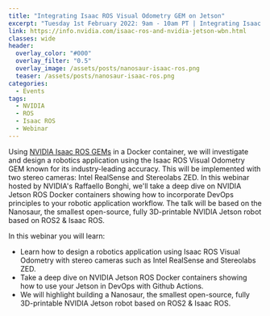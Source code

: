 ```yaml
---
title: "Integrating Isaac ROS Visual Odometry GEM on Jetson"
excerpt: "Tuesday 1st February 2022: 9am - 10am PT | Integrating Isaac ROS Visual Odometry GEM on Jetson"
link: https://info.nvidia.com/isaac-ros-and-nvidia-jetson-wbn.html
classes: wide
header:
  overlay_color: "#000"
  overlay_filter: "0.5"
  overlay_image: /assets/posts/nanosaur-isaac-ros.png
  teaser: /assets/posts/nanosaur-isaac-ros.png
categories:
  - Events
tags:
  - NVIDIA
  - ROS
  - Isaac ROS
  - Webinar
---
```


Using [NVIDIA Isaac ROS GEMs](https://developer.nvidia.com/isaac-ros-gems) in a Docker container, we will investigate and design a robotics application using the Isaac ROS Visual Odometry GEM known for its industry-leading accuracy. This will be implemented with two stereo cameras: Intel RealSense and Stereolabs ZED. In this webinar hosted by NVIDIA's Raffaello Bonghi, we'll take a deep dive on NVIDIA Jetson ROS Docker containers showing how to incorporate DevOps principles to your robotic application workflow. The talk will be based on the Nanosaur, the smallest open-source, fully 3D-printable NVIDIA Jetson robot based on ROS2 & Isaac ROS.

In this webinar you will learn: 
* Learn how to design a robotics application using Isaac ROS Visual Odometry with stereo cameras such as Intel RealSense and Stereolabs ZED.
* Take a deep dive on NVIDIA Jetson ROS Docker containers showing how to use your Jetson in DevOps with Github Actions.
* We will highlight building a Nanosaur, the smallest open-source, fully 3D-printable NVIDIA Jetson robot based on ROS2 & Isaac ROS. 